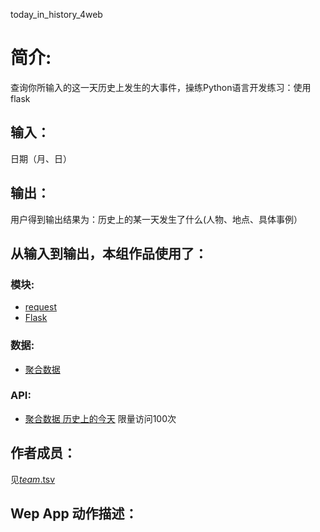 
today_in_history_4web


		
# 简介: 
查询你所输入的这一天历史上发生的大事件，操练Python语言开发练习：使用flask


		

## 输入：
日期（月、日）
## 输出：
用户得到输出结果为：历史上的某一天发生了什么(人物、地点、具体事例）
## 从输入到输出，本组作品使用了：
### 模块:
* [request](http://www.python-requests.org/en/master/)  
* [Flask](http://www.pythondoc.com/flask/)

### 数据:
* [聚合数据](https://www.juhe.cn/)

### API:
* [聚合数据 历史上的今天](http://api.juheapi.com/japi/toh?key=4bc027ace0535ecf7e935870a1b9deef&v=1.0&month=11&day=1) 限量访问100次

## 作者成员：
见[_team_.tsv](https://github.com/kkrrystal2/nfu_newmedia_python/blob/master/_team_.tsv)

## Wep App 动作描述：

